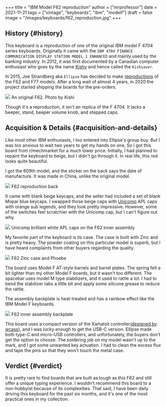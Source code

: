 +++
title = "IBM Model F62 reproduction"
author = ["mrprofessor"]
date = 2021-11-21
tags = ["vintage", "keyboards", "ibm", "modelf"]
draft = false
image = "/images/keyboards/f62_reproduction.jpg"
+++

## History {#history}

This keyboard is a reproduction of one of the original IBM model F 4704 series
keyboards. Originally it came with the `IBM 4704 FINANCE COMMUNICATION DISPLAY
STATION MODEL 1 ENHANCED` and mainly used by the banking industry. In 2012, it
was first documented by a Canadian computer enthusiast who goes by the name
[Kishy](http://kishy.ca/) and hence called the `Kishsaver`.

In 2015, Joe Strandberg aka `Ellipse` has decided to make [reproductions](https://deskthority.net/viewtopic.php?t=11046) of the F62
and F77 models. After a long wait of almost 4 years, in 2020 the project started
shipping the boards for the pre-orders.

<div class="post-image">
  <img src="https://web.archive.org/web/20160404205603im_/http://kishy.ca/wp-content/uploads/2013/02/6019284_0005_unwrapped-plug.jpg" loading="lazy"/>
  <span class="img-description"> An original F62. Photo by Kishi </span>
</div>

Though it's a reproduction, it isn't an replica of the F 4704. It lacks a beeper,
stand, beeper volume knob, and stepped caps.


## Acquisition &amp; Details {#acquisition-and-details}

Like most other IBM enthusiasts, I too entered into Ellipse's group buy. But I
was too anxious to wait two years to get my hands on one, So I got this board
from r/mechmarket for a much lower price. Initially, I had planned to repaint
the keyboard to beige, but I didn't go through it. In real life, this red looks
quite beautiful.

I got the 609th model, and the sticker on the back says the date of manufacture.
It was made in China, unlike the original model.

<div class="post-image">
  <img src="/images/keyboards/f62_back.jpg" loading="lazy"/>
  <span class="img-description"> F62 reproduction back </span>
</div>

It came with blank beige keycaps, and the seller had included a set of blank
Mopar blue keycaps. I swapped those beige caps with [Unicomp](https://www.pckeyboard.com/) APL caps with orange
sub legends, and they look pretty impressive. However, some of the switches feel
scratchier with the Unicomp cap, but I can't figure out why.

<div class="post-image">
  <img src="/images/keyboards/f62_assembly.jpg" loading="lazy"/>
  <span class="img-description"> Unicomp brilliant white APL caps on the F62 inner assembly </span>
</div>

My favorite part of the keyboard is its case. The case is built with Zinc and is
pretty heavy. The powder coating on this particular model is superb, but I have
heard complaints from other buyers regarding the quality.

<div class="post-image">
  <img src="/images/keyboards/f62_zinc_case.jpg" loading="lazy"/>
  <span class="img-description"> F62 Zinc case and Phoebe </span>
</div>

The board uses Model F AT-style barrels and barrel plates. The spring felt a bit
lighter than my other Model F boards, but it wasn't too different. The spacebar
uses model M type stabilizers, and it used to rattle a lot. I had to bend the
stabilizer tabs a little bit and apply some silicone grease to reduce the rattle.

The assembly backplate is heat-treated and has a rainbow effect like the IBM
Model F keyboards.

<div class="post-image">
  <img src="/images/keyboards/f62_back_assembly.jpg" loading="lazy"/>
  <span class="img-description"> F62 inner assembly backplate </span>
</div>

This board uses a compact version of the Xwhatsit controller([designed by wcass](https://deskthority.net/viewtopic.php?f=7&t=13479)),
and I was lucky enough to get the USB-C version. Ellipse made both type-C and
micro-USB controllers, and unfortunately, the buyers don't get the option to
choose. The soldering job on my model wasn't up to the mark, and I got some
unwanted key actuation. I had to clean the excess flux and tape the pins so that
they won't touch the metal case.


## Verdict {#verdict}

It is pretty rare to find boards that are built as tough as this F62 and still
offer a unique typing experience. I wouldn't recommend this board to a
non-hobbyist because of its complexities. That said, I have been daily driving
this keyboard for the past six months, and it's one of the most practical ones
in my collection.
